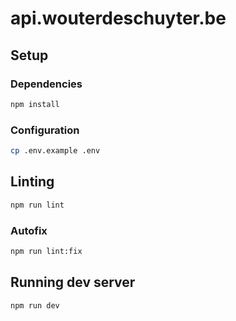 # api.wouterdeschuyter.be

## Setup

### Dependencies

```bash
npm install
```

### Configuration

```bash
cp .env.example .env
```

## Linting

```bash
npm run lint
```

### Autofix

```bash
npm run lint:fix
```

## Running dev server

```bash
npm run dev
```
